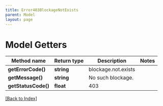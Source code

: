 ```yaml
---
title: Error403BlockageNotExists
parent: Model
layout: page
---
```


# Model Getters

Method name | Return type | Description | Notes
------------ | ------------- | ------------- | -------------
**getErrorCode()** | **string** | blockage.not.exists |
**getMessage()** | **string** | No such blockage. |
**getStatusCode()** | **float** | 403 |

[[Back to Index]](../index.md)
